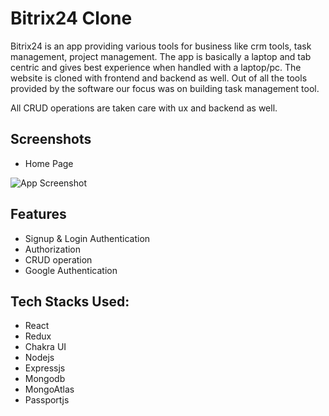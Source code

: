 
# Bitrix24 Clone
Bitrix24 is an app providing various tools for business like crm tools, task management, project management. The app is basically a laptop and tab centric
and gives best experience when handled with a laptop/pc. The website is cloned with frontend and backend as well. Out of all the tools provided by the software 
our focus was on building task management tool.

All CRUD operations are taken care with ux and backend as well.


## Screenshots

- Home Page

![App Screenshot](https://i.ibb.co/Qcg4YgG/Screenshot-164.png)


## Features

- Signup & Login Authentication
- Authorization
- CRUD operation
- Google Authentication


## Tech Stacks Used:

- React
- Redux
- Chakra UI
- Nodejs
- Expressjs
- Mongodb
- MongoAtlas
- Passportjs

